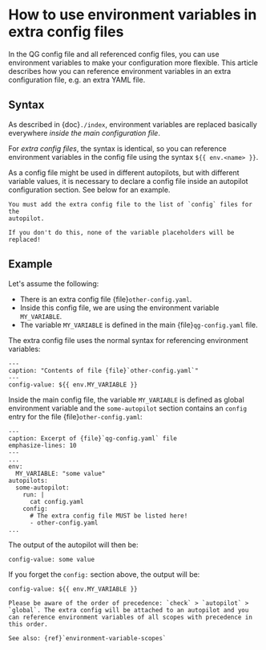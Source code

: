 <!--
SPDX-FileCopyrightText: 2024 grow platform GmbH

SPDX-License-Identifier: MIT
-->

# How to use environment variables in extra config files

In the QG config file and all referenced config files, you can use environment
variables to make your configuration more flexible. This article describes how
you can reference environment variables in an extra configuration file, e.g. an
extra YAML file.

## Syntax

As described in {doc}`./index`, environment variables
are replaced basically everywhere _inside the main configuration file_.

For _extra config files_, the syntax is identical, so you can reference
environment variables in the config file using the syntax `${{ env.<name> }}`.

As a config file might be used in different autopilots, but with different
variable values, it is necessary to declare a config file inside an
autopilot configuration section. See below for an example.

```{attention}
You must add the extra config file to the list of `config` files for the
autopilot.

If you don't do this, none of the variable placeholders will be replaced!
```

## Example

Let's assume the following:

* There is an extra config file {file}`other-config.yaml`.
* Inside this config file, we are using the environment variable `MY_VARIABLE`.
* The variable `MY_VARIABLE` is defined in the main {file}`qg-config.yaml` file.

The extra config file uses the normal syntax for referencing environment variables:

```{code-block} yaml
---
caption: "Contents of file {file}`other-config.yaml`"
---
config-value: ${{ env.MY_VARIABLE }}
```

Inside the main config file, the variable `MY_VARIABLE` is defined as
global environment variable and the `some-autopilot` section contains
an `config` entry for the file {file}`other-config.yaml`:

```{code-block} yaml
---
caption: Excerpt of {file}`qg-config.yaml` file
emphasize-lines: 10
---
...
env:
  MY_VARIABLE: "some value"
autopilots:
  some-autopilot:
    run: |
      cat config.yaml
    config:
      # The extra config file MUST be listed here!
      - other-config.yaml
...
```

The output of the autopilot will then be:

```text
config-value: some value
```

If you forget the `config:` section above, the output will be:

```text
config-value: ${{ env.MY_VARIABLE }}
```

```{note}
Please be aware of the order of precedence: `check` > `autopilot` > `global`. The extra config will be attached to an autopilot and you can reference environment variables of all scopes with precedence in this order.

See also: {ref}`environment-variable-scopes`
```
